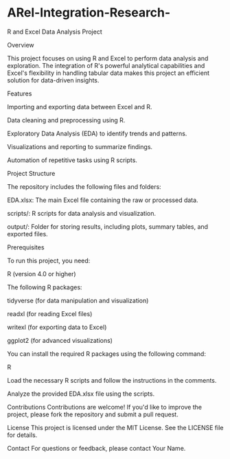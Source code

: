 # ARel-Integration-Research-
R and Excel Data Analysis Project

Overview

This project focuses on using R and Excel to perform data analysis and exploration. The integration of R's powerful analytical capabilities and Excel's flexibility in handling tabular data makes this project an efficient solution for data-driven insights.

Features

Importing and exporting data between Excel and R.

Data cleaning and preprocessing using R.

Exploratory Data Analysis (EDA) to identify trends and patterns.

Visualizations and reporting to summarize findings.

Automation of repetitive tasks using R scripts.

Project Structure

The repository includes the following files and folders:

EDA.xlsx: The main Excel file containing the raw or processed data.

scripts/: R scripts for data analysis and visualization.

output/: Folder for storing results, including plots, summary tables, and exported files.

Prerequisites

To run this project, you need:

R (version 4.0 or higher)

The following R packages:

tidyverse (for data manipulation and visualization)

readxl (for reading Excel files)


writexl (for exporting data to Excel)

ggplot2 (for advanced visualizations)

You can install the required R packages using the following command:

R

Load the necessary R scripts and follow the instructions in the comments.

Analyze the provided EDA.xlsx file using the scripts.



Contributions
Contributions are welcome! If you'd like to improve the project, please fork the repository and submit a pull request.

License
This project is licensed under the MIT License. See the LICENSE file for details.

Contact
For questions or feedback, please contact Your Name.
